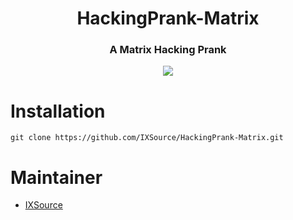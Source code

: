 <h1 align="center">HackingPrank-Matrix</h1>
<h3 align="center">A Matrix Hacking Prank</h3>
<p align="center">
	<img src="https://github.com/IXSource/HackingPrank-Matrix/blob/main/hackingprank-matrix.gif?raw=true"></img>
</p>

# Installation

    git clone https://github.com/IXSource/HackingPrank-Matrix.git

# Maintainer

 - [IXSource](https://github.com/IXSource)
